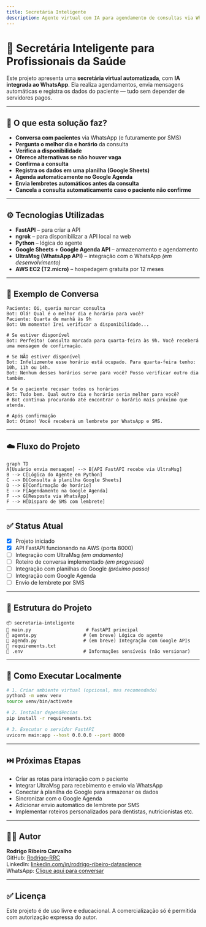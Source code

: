 ```yaml
---
title: Secretária Inteligente
description: Agente virtual com IA para agendamento de consultas via WhatsApp e SMS, com integração ao Google Sheets e Google Agenda.
---
```


# 🤖 Secretária Inteligente para Profissionais da Saúde

Este projeto apresenta uma **secretária virtual automatizada**, com **IA integrada ao WhatsApp**. Ela realiza agendamentos, envia mensagens automáticas e registra os dados do paciente — tudo sem depender de servidores pagos.

---

## 🚀 O que esta solução faz?

- **Conversa com pacientes** via WhatsApp (e futuramente por SMS)
- **Pergunta o melhor dia e horário** da consulta
- **Verifica a disponibilidade**
- **Oferece alternativas se não houver vaga**
- **Confirma a consulta**
- **Registra os dados em uma planilha (Google Sheets)**
- **Agenda automaticamente no Google Agenda**
- **Envia lembretes automáticos antes da consulta**
- **Cancela a consulta automaticamente caso o paciente não confirme**

---

## ⚙️ Tecnologias Utilizadas

- **FastAPI** – para criar a API
- **ngrok** – para disponibilizar a API local na web
- **Python** – lógica do agente
- **Google Sheets + Google Agenda API** – armazenamento e agendamento
- **UltraMsg (WhatsApp API)** – integração com o WhatsApp *(em desenvolvimento)*
- **AWS EC2 (T2.micro)** – hospedagem gratuita por 12 meses

---

## 🧠 Exemplo de Conversa

```text
Paciente: Oi, queria marcar consulta
Bot: Olá! Qual é o melhor dia e horário para você?
Paciente: Quarta de manhã às 9h
Bot: Um momento! Irei verificar a disponibilidade...

# Se estiver disponível
Bot: Perfeito! Consulta marcada para quarta-feira às 9h. Você receberá uma mensagem de confirmação.

# Se NÃO estiver disponível
Bot: Infelizmente esse horário está ocupado. Para quarta-feira tenho: 10h, 11h ou 14h.
Bot: Nenhum desses horários serve para você? Posso verificar outro dia também.

# Se o paciente recusar todos os horários
Bot: Tudo bem. Qual outro dia e horário seria melhor para você?
# Bot continua procurando até encontrar o horário mais próximo que atenda.

# Após confirmação
Bot: Ótimo! Você receberá um lembrete por WhatsApp e SMS.
```

---

## ☁️ Fluxo do Projeto

```mermaid
graph TD
A[Usuário envia mensagem] --> B[API FastAPI recebe via UltraMsg]
B --> C[Lógica do Agente em Python]
C --> D[Consulta à planilha Google Sheets]
D --> E[Confirmação de horário]
E --> F[Agendamento na Google Agenda]
F --> G[Resposta via WhatsApp]
F --> H[Disparo de SMS com lembrete]
```

---

## ✅ Status Atual

- [x] Projeto iniciado
- [x] API FastAPI funcionando na AWS (porta 8000)
- [ ] Integração com UltraMsg *(em andamento)*
- [ ] Roteiro de conversa implementado *(em progresso)*
- [ ] Integração com planilhas do Google *(próximo passo)*
- [ ] Integração com Google Agenda
- [ ] Envio de lembrete por SMS

---

## 📁 Estrutura do Projeto

```
📦 secretaria-inteligente
🔗 main.py                    # FastAPI principal
🔗 agente.py                 # (em breve) Lógica do agente
🔗 agenda.py                 # (em breve) Integração com Google APIs
🔗 requirements.txt
🔗 .env                      # Informações sensíveis (não versionar)
```

---

## 🔧 Como Executar Localmente

```bash
# 1. Criar ambiente virtual (opcional, mas recomendado)
python3 -m venv venv
source venv/bin/activate

# 2. Instalar dependências
pip install -r requirements.txt

# 3. Executar o servidor FastAPI
uvicorn main:app --host 0.0.0.0 --port 8000
```

---

## ⏭️ Próximas Etapas

- Criar as rotas para interação com o paciente
- Integrar UltraMsg para recebimento e envio via WhatsApp
- Conectar à planilha do Google para armazenar os dados
- Sincronizar com o Google Agenda
- Adicionar envio automático de lembrete por SMS
- Implementar roteiros personalizados para dentistas, nutricionistas etc.

---

## 👨‍💼 Autor

**Rodrigo Ribeiro Carvalho**  
GitHub: [Rodrigo-RRC](https://github.com/Rodrigo-RRC)  
LinkedIn: [linkedin.com/in/rodrigo-ribeiro-datascience](https://linkedin.com/in/rodrigo-ribeiro-datascience)  
WhatsApp: [Clique aqui para conversar](https://wa.me/5547991820339)

---

## ✅ Licença

Este projeto é de uso livre e educacional. A comercialização só é permitida com autorização expressa do autor.
